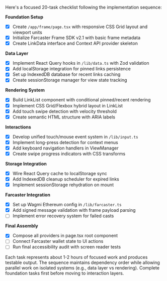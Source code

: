 Here's a focused 20-task checklist following the implementation sequence:

**Foundation Setup**
- [x] Create `/app/frame/page.tsx` with responsive CSS Grid layout and viewport units
- [x] Initialize Farcaster Frame SDK v2.1 with basic frame metadata
- [x] Create LinkData interface and Context API provider skeleton

**Data Layer**
- [x] Implement React Query hooks in `/lib/data.ts` with Zod validation
- [x] Add localStorage integration for pinned links persistence
- [x] Set up IndexedDB database for recent links caching
- [x] Create sessionStorage manager for view state tracking

**Rendering System**
- [x] Build LinkList component with conditional pinned/recent rendering
- [x] Implement CSS Grid/Flexbox hybrid layout in LinkList
- [x] Add touch swipe detection with velocity threshold
- [x] Create semantic HTML structure with ARIA labels

**Interactions**
- [x] Develop unified touch/mouse event system in `/lib/input.ts`
- [x] Implement long-press detection for context menus
- [x] Add keyboard navigation handlers in ViewManager
- [x] Create swipe progress indicators with CSS transforms

**Storage Integration**
- [x] Wire React Query cache to localStorage sync
- [x] Add IndexedDB cleanup scheduler for expired links
- [x] Implement sessionStorage rehydration on mount

**Farcaster Integration**
- [x] Set up Wagmi Ethereum config in `/lib/farcaster.ts`
- [x] Add signed message validation with frame payload parsing
- [ ] Implement error recovery system for failed casts

**Final Assembly**
- [x] Compose all providers in page.tsx root component
- [ ] Connect Farcaster wallet state to UI actions
- [ ] Run final accessibility audit with screen reader tests

Each task represents about 1-2 hours of focused work and produces testable output. The sequence maintains dependency order while allowing parallel work on isolated systems (e.g., data layer vs rendering). Complete foundation tasks first before moving to interaction layers.
